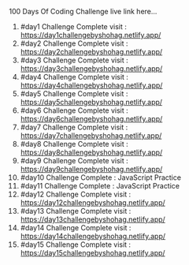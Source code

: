 100 Days Of Coding Challenge live link here... <br/>
1. #day1 Challenge Complete visit : https://day1challengebyshohag.netlify.app/ <br/>
2. #day2 Challenge Complete visit : https://day2challengebyshohag.netlify.app/ <br/>
3. #day3 Challenge Complete visit : https://day3challengebyshohag.netlify.app/ <br/>
4. #day4 Challenge Complete visit : https://day4challengebyshohag.netlify.app/ <br/>
5. #day5 Challenge Complete visit : https://day5challengebyshohag.netlify.app/ <br/>
6. #day6 Challenge Complete visit : https://day6challengebyshohag.netlify.app/ <br/>
7. #day7 Challenge Complete visit : https://day7challengebyshohag.netlify.app/ <br/>
8. #day8 Challenge Complete visit : https://day8challengebyshohag.netlify.app/ <br/>
9. #day9 Challenge Complete visit : https://day9challengebyshohag.netlify.app/ <br/>
10. #day10 Challenge Complete : JavaScript Practice <br/>
11. #day11 Challenge Complete : JavaScript Practice <br/>
12. #day12 Challenge Complete visit : https://day12challengebyshohag.netlify.app/ <br/>
13. #day13 Challenge Complete visit : https://day13challengebyshohag.netlify.app/ <br/>
14. #day14 Challenge Complete visit : https://day14challengebyshohag.netlify.app/ <br/>
15. #day15 Challenge Complete visit : https://day15challengebyshohag.netlify.app/ <br/>
